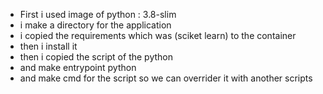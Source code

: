 - First i used image of python : 3.8-slim
- i make a directory for the application
- i copied the requirements which was (sciket learn) to the container
- then i install it
- then i copied the script of the python
- and make entrypoint python
- and make cmd for the script so we can overrider it with another scripts
